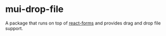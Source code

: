 # mui-drop-file
A package that runs on top of [react-forms](https://github.com/mithyalabs/ml-react-forms) and provides drag and drop file support.
